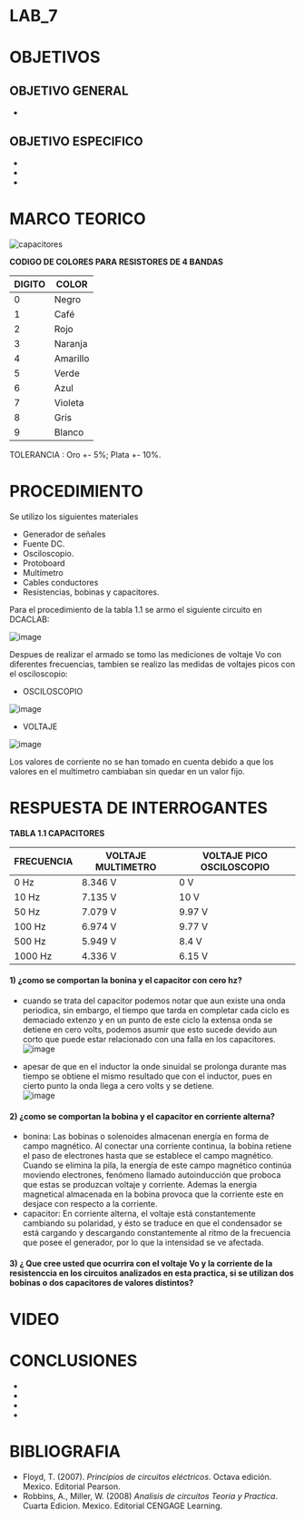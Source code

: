 # LAB_7


# OBJETIVOS

## OBJETIVO GENERAL 
-

## OBJETIVO ESPECIFICO
-
-
-
# MARCO TEORICO

![capacitores](https://user-images.githubusercontent.com/93361435/152892515-5b58dbc9-13c9-48c4-bb3c-85d0e7bffd16.jpg)


**CODIGO DE COLORES PARA RESISTORES DE 4 BANDAS** 

| DIGITO | COLOR |
|--------|------------|
| 0 | Negro |
| 1 | Café |
| 2 | Rojo |
| 3 | Naranja |
| 4 | Amarillo |
| 5 | Verde |
| 6 | Azul |
| 7 | Violeta |
| 8 | Gris |
| 9 | Blanco |

TOLERANCIA : Oro +- 5%; Plata +- 10%.



# PROCEDIMIENTO

Se utilizo los siguientes materiales 

- Generador de señales
- Fuente DC.
- Osciloscopio.
- Protoboard
- Multímetro
- Cables conductores
- Resistencias, bobinas y capacitores.

Para el procedimiento de la tabla 1.1 se armo el siguiente circuito en DCACLAB: 

![image](https://user-images.githubusercontent.com/93361435/152783023-831ae50b-0932-41b2-98e1-1b05c83d5684.png)

Despues de realizar el armado se tomo las mediciones de voltaje Vo con diferentes frecuencias, tambien se realizo las medidas de voltajes picos con el osciloscopio: 

- OSCILOSCOPIO

![image](https://user-images.githubusercontent.com/93361435/152783211-f789b1c6-4f0c-498e-8523-2ee7ad8f236a.png)

- VOLTAJE

![image](https://user-images.githubusercontent.com/93361435/152783261-aa173ebd-6c92-478b-9119-42c4e0839553.png)

Los valores de corriente no se han tomado en cuenta debido a que los valores en el multimetro cambiaban sin quedar en un valor fijo.


# RESPUESTA DE INTERROGANTES

**TABLA 1.1 CAPACITORES**

| FRECUENCIA | VOLTAJE MULTIMETRO | VOLTAJE PICO OSCILOSCOPIO |
|------------|--------------------|---------------------------|
| 0 Hz | 8.346 V | 0 V |
| 10 Hz | 7.135 V | 10 V |
| 50 Hz | 7.079 V | 9.97 V |
| 100 Hz | 6.974 V | 9.77 V |
| 500 Hz | 5.949 V | 8.4 V |
| 1000 Hz | 4.336 V | 6.15 V |


#### 1) ¿como se comportan la bonina y el capacitor con cero hz?
- cuando se trata del capacitor podemos notar que aun existe una onda periodica, sin embargo, el tiempo que tarda en completar cada ciclo es demaciado extenzo y en un punto de este ciclo la extensa onda se detiene en cero volts, podemos asumir que esto sucede devido aun corto que puede estar relacionado con una falla en los capacitores.  
![image](https://user-images.githubusercontent.com/93398718/152890627-3d702be4-485c-4c5c-9542-e67e450ac647.png)

- apesar de que en el inductor la onde sinuidal se prolonga durante mas tiempo se obtiene el mismo resultado que con el inductor, pues en cierto punto la onda llega a cero volts y se detiene.  
![image](https://user-images.githubusercontent.com/93398718/152890295-549b45d7-3a2d-46f1-ba4e-4eda52c9e9bf.png)
 
#### 2) ¿como se comportan la bobina y el capacitor en corriente alterna?

- bonina: Las bobinas o solenoides almacenan energía en forma de campo magnético. Al conectar una corriente continua, la bobina retiene el paso de electrones hasta que se establece el campo magnético. Cuando se elimina la pila, la energía de este campo magnético continúa moviendo electrones, fenómeno llamado autoinducción que proboca que estas se produzcan voltaje y corriente. Ademas la energia magnetical almacenada en la bobina provoca que la corriente este en desjace con respecto a la corriente.
- capacitor: En corriente alterna, el voltaje está constantemente cambiando su polaridad, y ésto se traduce en que el condensador se está cargando y descargando constantemente al ritmo de la frecuencia que posee el generador, por lo que la intensidad se ve afectada.

#### 3) ¿ Que cree usted que ocurrira con el voltaje Vo y la corriente de la resistenccia en los circuitos analizados en esta practica, si se utilizan dos bobinas o dos capacitores de valores distintos?




# VIDEO


# CONCLUSIONES

-
-
-
-

# BIBLIOGRAFIA

- Floyd, T. (2007). *Principios de circuitos eléctricos*. Octava edición. Mexico. Editorial Pearson.
- Robbins, A., Miller, W. (2008) *Analisis de circuitos Teoria y Practica*. Cuarta Edicion. Mexico. Editorial CENGAGE Learning.

